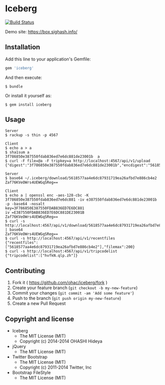 # Iceberg

[![Build Status](https://travis-ci.org/ohac/iceberg.svg?branch=master)](https://travis-ci.org/ohac/iceberg)

Demo site: https://box.sighash.info/

## Installation

Add this line to your application's Gemfile:

```ruby
gem 'iceberg'
```

And then execute:

    $ bundle

Or install it yourself as:

    $ gem install iceberg

## Usage

    Server
    $ rackup -s thin -p 4567

    Client
    $ echo a > a
    $ sha1sum a
    3f786850e387550fdab836ed7e6dc881de23001b  a
    $ curl -F file=@a -F tripkey=a http://localhost:4567/api/v1/upload
    {"digest":"3f786850e387550fdab836ed7e6dc881de23001b","encdigest":"5618577aa4e6dc87931719ea26afbd7e886cb4e2","tripcode":"hvfkN.qlp.zh"}

    Server
    $ base64 ~/.iceberg/download/5618577aa4e6dc87931719ea26afbd7e886cb4e2 
    Zaf76KVeOWrs4UEWGqSReg==

    Client
    $ echo a | openssl enc -aes-128-cbc -K 3f786850e387550fdab836ed7e6dc881 -iv e387550fdab836ed7e6dc881de23001b -p -base64 -nosalt
    key=3F786850E387550FDAB836ED7E6DC881
    iv =E387550FDAB836ED7E6DC881DE23001B
    Zaf76KVeOWrs4UEWGqSReg==
    $ curl -s http://localhost:4567/api/v1/download/5618577aa4e6dc87931719ea26afbd7e886cb4e2 | base64
    Zaf76KVeOWrs4UEWGqSReg==
    $ curl -s http://localhost:4567/api/v1/recentfiles
    {"recentfiles":["5618577aa4e6dc87931719ea26afbd7e886cb4e2"],"filemax":200}
    $ curl -s http://localhost:4567/api/v1/tripcodelist
    {"tripcodelist":["hvfkN.qlp.zh"]}

## Contributing

1. Fork it ( https://github.com/ohac/iceberg/fork )
2. Create your feature branch (`git checkout -b my-new-feature`)
3. Commit your changes (`git commit -am 'Add some feature'`)
4. Push to the branch (`git push origin my-new-feature`)
5. Create a new Pull Request

## Copyright and license

* Iceberg
  * The MIT License (MIT)
  * Copyright (c) 2014-2014 OHASHI Hideya
* jQuery
  * The MIT License (MIT)
* Twitter Bootstrap
  * The MIT License (MIT)
  * Copyright (c) 2011-2014 Twitter, Inc
* Bootstrap FileStyle
  * The MIT License (MIT)

